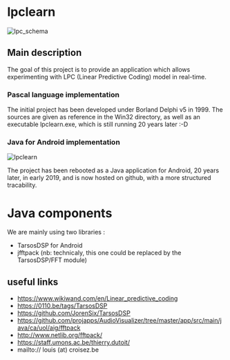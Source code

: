 
# lpclearn

![lpc_schema](https://github.com/croisez/lpclearn/blob/main/Android/app/src/main/res/drawable/lpc.bmp "lpc_schema")

## Main description

The goal of this project is to provide an application which allows experimenting with LPC (Linear Predictive Coding) model in real-time.

### Pascal language implementation

The initial project has been developed under Borland Delphi v5 in 1999.
The sources are given as reference in the Win32 directory, as well as an executable lpclearn.exe, which is still running 20 years later :-D 

### Java for Android implementation

![lpclearn](https://github.com/croisez/lpclearn/blob/main/Android/app/src/main/lpclearn_launcher.png "lpclearn")

The project has been rebooted as a Java application for Android, 20 years later, in early 2019, and is now hosted on github, with a more structured tracability.

# Java components

We are mainly using two libraries :
* TarsosDSP for Android
* jfftpack (nb: technicaly, this one could be replaced by the TarsosDSP/FFT module)


## useful links
* https://www.wikiwand.com/en/Linear_predictive_coding
* https://0110.be/tags/TarsosDSP
* https://github.com/JorenSix/TarsosDSP
* https://github.com/projapps/AudioVisualizer/tree/master/app/src/main/java/ca/uol/aig/fftpack
* http://www.netlib.org/fftpack/
* https://staff.umons.ac.be/thierry.dutoit/
* mailto:// louis (at) croisez.be 
